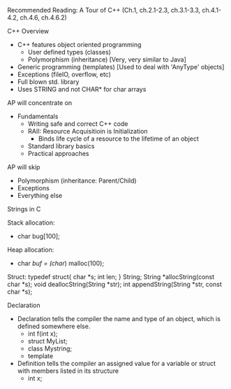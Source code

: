Recommended Reading:
A Tour of C++ (Ch.1, ch.2.1-2.3, ch.3.1-3.3, ch.4.1-4.2, ch.4.6, ch.4.6.2)

C++ Overview

- C++ features object oriented programming
	- User defined types (classes)
	- Polymorphism (inheritance) [Very, very similar to Java]
- Generic programming (templates) [Used to deal with 'AnyType' objects]
- Exceptions (fileIO, overflow, etc)
- Full blown std. library 
- Uses STRING and not CHAR* for char arrays

AP will concentrate on
- Fundamentals
	- Writing safe and correct C++ code
	- RAII: Resource Acquisitioin is Initialization
		- Binds life cycle of a resource to the lifetime of an object
	- Standard library basics
	- Practical approaches

AP will skip
- Polymorphism (inheritance: Parent/Child)
- Exceptions
- Everything else

Strings in C

Stack allocation:
- char bug[100];

Heap allocation:
- char *buf = (char*) malloc(100);

Struct:
typedef struct{
	char *s;
	int len;
} String;
String *allocString(const char *s);
void deallocString(String *str);
int appendString(String *str, const char *s);

Declaration
- Declaration tells the compiler the name and type of an object, which is
defined somewhere else.
	- int f(int x);
	- struct MyList;
	- class Mystring;
	- template<class T>
- Definition tells the compiler an assigned value for a variable or struct
with members listed in its structure
	- int x;

